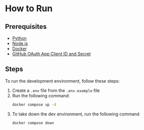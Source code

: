 # How to Run

## Prerequisites

- [Python](https://www.python.org/downloads/)
- [Node.js](https://nodejs.org/en/download/)
- [Docker](https://docs.docker.com/engine/install/)
- [GitHub OAuth App Client ID and Secret](https://github.com/settings/developers)

## Steps

To run the development environment, follow these steps:

1. Create a `.env` file from the `.env.example` file
2. Run the following command:
    ```sh
    docker compose up -d
    ```
3. To take down the dev environment, run the following command
   ```sh
   docker compose down
   ```